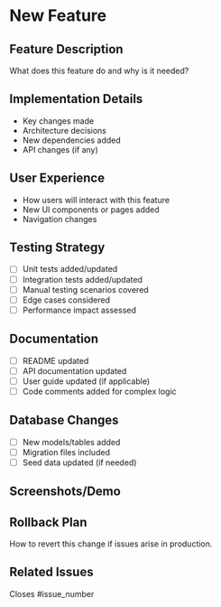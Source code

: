 # New Feature

## Feature Description
What does this feature do and why is it needed?

## Implementation Details
- Key changes made
- Architecture decisions
- New dependencies added
- API changes (if any)

## User Experience
- How users will interact with this feature
- New UI components or pages added
- Navigation changes

## Testing Strategy
- [ ] Unit tests added/updated
- [ ] Integration tests added/updated
- [ ] Manual testing scenarios covered
- [ ] Edge cases considered
- [ ] Performance impact assessed

## Documentation
- [ ] README updated
- [ ] API documentation updated
- [ ] User guide updated (if applicable)
- [ ] Code comments added for complex logic

## Database Changes
- [ ] New models/tables added
- [ ] Migration files included
- [ ] Seed data updated (if needed)

## Screenshots/Demo
<!-- Add screenshots, GIFs, or video demos of the new feature -->

## Rollback Plan
How to revert this change if issues arise in production.

## Related Issues
Closes #issue_number
